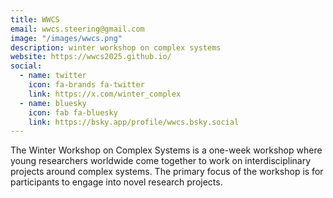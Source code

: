 ```yaml
---
title: WWCS
email: wwcs.steering@gmail.com
image: "/images/wwcs.png"
description: winter workshop on complex systems
website: https://wwcs2025.github.io/
social:
  - name: twitter
    icon: fa-brands fa-twitter
    link: https://x.com/winter_complex
  - name: bluesky
    icon: fab fa-bluesky
    link: https://bsky.app/profile/wwcs.bsky.social
---
```


The Winter Workshop on Complex Systems is a one-week workshop where young researchers worldwide come together to work on interdisciplinary projects around complex systems.
The primary focus of the workshop is for participants to engage into novel research projects.
